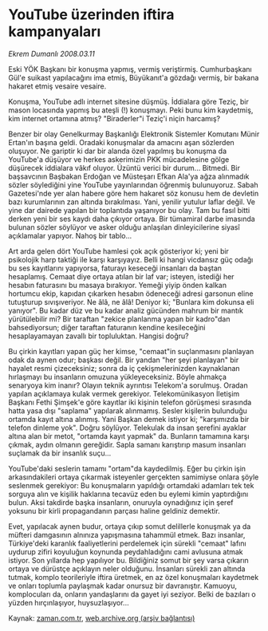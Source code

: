 # YouTube üzerinden iftira kampanyaları

*Ekrem Dumanlı 2008.03.11*

<tr><td class="metin" colspan="2" style="padding-top: 20px; padding-left: 5px; padding-right: 10px;">Eski YÖK Başkanı bir konuşma yapmış, vermiş veriştirmiş. Cumhurbaşkanı Gül'e suikast yapılacağını ima etmiş, Büyükanıt'a gözdağı vermiş, bir bakana hakaret etmiş vesaire vesaire.</td></tr><tr><td class="metin" colspan="2" style="padding-top: 20px; padding-left: 5px; padding-right: 10px;"><p>Konuşma, YouTube adlı internet sitesine düşmüş. İddialara göre Teziç, bir mason locasında yapmış bu ateşli (!) konuşmayı. Peki bunu kim kaydetmiş, kim internet ortamına atmış? "Biraderler"i Teziç'i niçin harcamış?
<p>Benzer bir olay Genelkurmay Başkanlığı Elektronik Sistemler Komutanı Münir Ertan'ın başına geldi. Oradaki konuşmalar da amacını aşan sözlerden oluşuyor. Ne gariptir ki dar bir alanda özel yapılmış bu konuşma da YouTube'a düşüyor ve herkes askerimizin PKK mücadelesine gölge düşürecek iddialara vâkıf oluyor. Üzüntü verici bir durum... Bitmedi. Bir başsavcının Başbakan Erdoğan ve Müsteşarı Efkan Ala'ya ağza alınmadık sözler söylediğini yine YouTube yayınlarından öğrenmiş bulunuyoruz. Sabah Gazetesi'nde yer alan habere göre hem hakaret söz konusu hem de devletin bazı kurumlarının zan altında bırakılması. Yani, yenilir yutulur laflar değil. Ve yine dar dairede yapılan bir toplantıda yaşanıyor bu olay. Tam bu fasıl bitti derken yeni bir ses kaydı daha çıkıyor ortaya. Bir tümamiral darbe imasında bulunan sözler söylüyor ve asker olduğu anlaşılan dinleyicilerine siyasî açıklamalar yapıyor. Nahoş bir tablo...

<p>Art arda gelen dört YouTube hamlesi çok açık gösteriyor ki; yeni bir psikolojik harp taktiği ile karşı karşıyayız. Belli ki hangi vicdansız güç odağı bu ses kayıtlarını yapıyorsa, faturayı keseceği insanları da baştan hesaplamış. Cemaat diye ortaya atılan bir laf var; isteyen, istediği her hesabın faturasını bu masaya bırakıyor. Yemeği yiyip önden kalkan hortumcu ekip, kapıdan çıkarken hesabın ödeneceği adresi garsonun eline tutuşturup sıvışıveriyor. Ne âlâ, ne âlâ! Deniyor ki; "Bunlara kim dokunsa eli yanıyor". Bu kadar düz ve bu kadar analiz gücünden mahrum bir mantık yürütülebilir mi? Bir taraftan "zekice planlanma yapan bir kadro"dan bahsediyorsun; diğer taraftan faturanın kendine kesileceğini hesaplayamayan zavallı bir topluluktan. Hangisi doğru?
<p>Bu çirkin kayıtları yapan güç her kimse, "cemaat"in suçlanmasını planlayan odak da aynen odur; başkası değil. Bir yandan "her şeyi planlayan" bir hayalet resmi çizeceksiniz; sonra da iç çekişmelerinizden kaynaklanan hırlaşmayı bu insanların omuzuna yükleyeceksiniz. Böyle ahmakça senaryoya kim inanır? Olayın teknik ayrıntısı Telekom'a sorulmuş. Oradan yapılan açıklamaya kulak vermek gerekiyor. Telekomünikasyon İletişim Başkanı Fethi Şimşek'e göre kayıtlar iki kişinin telefon görüşmesi sırasında hatta yasa dışı "saplama" yapılarak alınmamış. Sesler kişilerin bulunduğu ortamda kayıt altına alınmış. Yani Başkan demek istiyor ki; "karşımızda bir telefon dinleme yok". Doğru söylüyor. Telekulak da insan şerefini ayaklar altına alan bir metot, "ortamda kayıt yapmak" da. Bunların tamamına karşı çıkmak, aydın olmanın gereğidir. Sapla samanı karıştırıp masum insanları suçlamak da bir insanlık suçu...
<p>YouTube'daki seslerin tamamı "ortam"da kaydedilmiş. Eğer bu çirkin işin arkasındakileri ortaya çıkarmak isteyenler gerçekten samimiyse onlara şöyle seslenmek gerekiyor: Bu konuşmaların yapıldığı ortamdaki adamları tek tek sorguya alın ve kişilik haklarına tecavüz eden bu eylemi kimin yaptırdığını bulun. Aksi takdirde başka insanların, onuruyla oynadığınız için şeref yoksunu bir kirli propagandanın parçası haline geldiniz demektir.
<p>Evet, yapılacak aynen budur, ortaya çıkıp somut delillerle konuşmak ya da müfteri damgasının alnınıza yapışmasına tahammül etmek. Bazı insanlar, Türkiye'deki karanlık faaliyetlerini perdelemek için sürekli "cemaat" lafını uydurup zifiri koyuluğun koynunda peydahladığını cami avlusuna atmak istiyor. Son yıllarda hep yapılıyor bu. Bildiğiniz somut bir şey varsa çıkarın ortaya ve dürüstçe açıklayın neler olduğunu. İnsanları sürekli zan altında tutmak, komplo teorileriyle iftira üretmek, en az özel konuşmaları kaydetmek ve onları toplumla paylaşmak kadar onursuz bir davranıştır. Kamuoyu, komplocuları da, onların yandaşlarını da gayet iyi seziyor. Belki de bazıları o yüzden hırçınlaşıyor, huysuzlaşıyor...<br/></p></p></p></p></p></p></td></tr>

Kaynak: [zaman.com.tr](http://zaman.com.tr/yazar.do?yazino=663008), [web.archive.org (arşiv bağlantısı)](http://web.archive.org/web/20080504092011/http://www.zaman.com.tr:80/yazar.do?yazino=663008)
